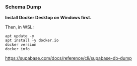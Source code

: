 ### Schema Dump

**Install Docker Desktop on Windows first.**

Then, in WSL:

```
apt update -y
apt install -y docker.io
docker version
docker info
```

https://supabase.com/docs/reference/cli/supabase-db-dump
